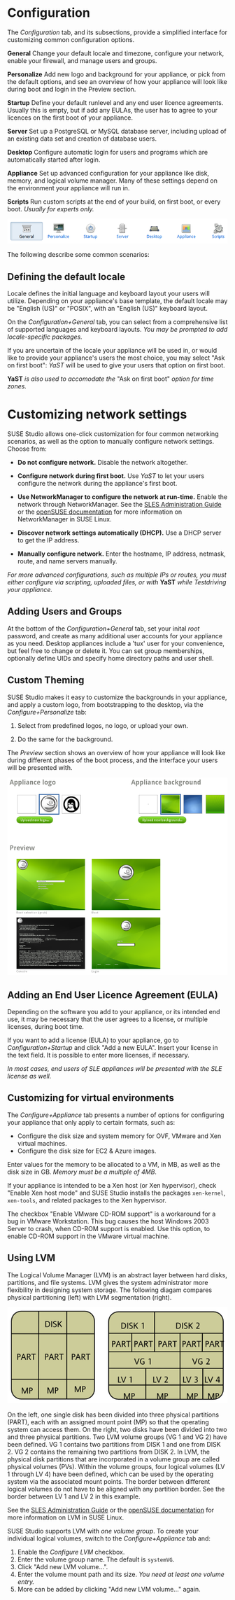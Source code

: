 # Configuration

The *Configuration* tab, and its subsections, provide a simplified interface for customizing common configuration options.

**General**
Change your default locale and timezone, configure your network, enable your firewall, and manage users and groups.

**Personalize**
Add new logo and background for your appliance, or pick from the default options, and see an overview of how your appliance will look like during boot and login in the Preview section.

**Startup**
Define your default runlevel and any end user licence agreements. Usually this is empty, but if add any EULAs, the user has to agree to your licences on the first boot of your appliance.

**Server**
Set up a PostgreSQL or MySQL database server, including upload of an existing data set and creation of database users.

**Desktop**
Configure automatic login for users and programs which are automatically started after login.

**Appliance**
Set up advanced configuration for your appliance like disk, memory, and logical volume manager. Many of these settings depend on the environment your appliance will run in.

**Scripts**
Run custom scripts at the end of your build, on first boot, or every boot. *Usually for experts only.*

![Configuration subtabs](studio-configuration-subtabs.png)

The following describe some common scenarios:

## Defining the default locale

Locale defines the initial language and keyboard layout your users will utilize. Depending on your appliance's base template, the default locale may be "English (US)" or "POSIX", with an "English (US)" keyboard layout.

On the *Configuration+General* tab, you can select from a comprehensive list of supported languages and keyboard layouts. *You may be prompted to add locale-specific packages.*

If you are uncertain of the locale your appliance will be used in, or would like to provide your appliance's users the most choice, you may select "Ask on first boot": *YaST* will be used to give your users that option on first boot.

**YaST** *is also used to accomodate the* "Ask on first boot" *option for time zones.*

# Customizing network settings

SUSE Studio allows one-click customization for four common networking scenarios, as well as the option to manually configure network settings. Choose from:

* **Do not configure network.** Disable the network altogether.

* **Configure network during first boot.** Use *YaST* to let your users configure the network during the appliance's first boot.

* **Use NetworkManager to configure the network at run-time.** Enable the network through NetworkManager. See the [SLES Administration Guide](http://www.suse.com/documentation/sles11/book_sle_admin/?page=/documentation/sles11/book_sle_admin/data/sec_basicnet_nm.html) or the [openSUSE documentation](http://doc.opensuse.org/documentation/html/openSUSE/opensuse-reference/cha.nm.html) for more information on NetworkManager in SUSE Linux.

* **Discover network settings automatically (DHCP).** Use a DHCP server to get the IP address.

* **Manually configure network.** Enter the hostname, IP address, netmask, route, and name servers manually.

*For more advanced configurations, such as multiple IPs or routes, you must either configure via scripting, uploaded files, or with* **YaST** *while Testdriving your appliance.*

## Adding Users and Groups

At the bottom of the *Configuration+General* tab, set your inital *root* password, and create as many additional user accounts for your appliance as you need. Desktop appliances include a 'tux' user for your convenience, but feel free to change or delete it. You can set group memberships, optionally define UIDs and specify home directory paths and user shell.

## Custom Theming

SUSE Studio makes it easy to customize the backgrounds in your appliance, and apply a custom logo, from bootstrapping to the desktop, via the *Configure+Personalize* tab:

1. Select from predefined logos, no logo, or upload your own.

2. Do the same for the background.

The *Preview* section shows an overview of how your appliance will look like during different phases of the boot process, and the interface your users will be presented with.

![Studio Qs Config Personalize](studio-qs-config-personalize.png)

## Adding an End User Licence Agreement (EULA)

Depending on the software you add to your appliance, or its intended end use, it may be necessary that the user agrees to a license, or multiple licenses, during boot time.

If you want to add a license (EULA) to your appliance, go to *Configuration+Startup* and click "Add a new EULA". Insert your license in the text field. It is possible to enter more licenses, if necessary.

*In most cases, end users of SLE appliances will be presented with the SLE license as well.*

## Customizing for virtual environments

The *Configure+Appliance* tab presents a number of options for configuring your appliance that only apply to certain formats, such as:

* Configure the disk size and system memory for OVF, VMware and Xen virtual machines.
* Configure the disk size for EC2 & Azure images.

Enter values for the memory to be allocated to a VM, in MB, as well as the disk size in GB. *Memory must be a multiple of 4MB*.

If your appliance is intended to be a Xen host (or Xen hypervisor), check "Enable Xen host mode" and SUSE Studio installs the packages `xen-kernel`, `xen-tools`, and related packages to the Xen hypervisor.

The checkbox "Enable VMware CD-ROM support" is a workaround for a bug in VMware Workstation. This bug causes the host Windows 2003 Server to crash, when CD-ROM support is enabled. Use this option, to enable CD-ROM support in the VMware virtual machine.

## Using LVM

The Logical Volume Manager (LVM) is an abstract layer between hard disks, partitions, and file systems. LVM gives the system administrator more flexibility in designing system storage. The following diagam compares physical partitioning (left) with LVM segmentation (right).

![Lvm](lvm.png "Physical Partitioning versus LVM")

On the left, one single disk has been divided into three physical partitions (PART), each with an assigned mount point (MP) so that the operating system can access them. On the right, two disks have been divided into two and three physical partitions. Two LVM volume groups (VG 1 and VG 2) have been defined. VG 1 contains two partitions from DISK 1 and one from DISK 2. VG 2 contains the remaining two partitions from DISK 2. In LVM, the physical disk partitions that are incorporated in a volume group are called physical volumes (PVs). Within the volume groups, four logical volumes (LV 1 through LV 4) have been defined, which can be used by the operating system via the associated mount points. The border between different logical volumes do not have to be aligned with any partition border. See the border between LV 1 and LV 2 in this example.

See the [SLES Administration Guide](http://www.suse.com/documentation/sles11/stor_admin/?page=/documentation/sles11/stor_admin/data/lvm.html) or the [openSUSE documentation](http://doc.opensuse.org/documentation/html/openSUSE/opensuse-reference/cha.advdisk.html#sec.yast2.system.lvm) for more information on LVM in SUSE Linux.

SUSE Studio supports LVM with *one volume group*. To create your individual logical volumes, switch to the *Configure+Appliance* tab and:

1. Enable the *Configure LVM* checkbox.
2. Enter the volume group name. The default is `systemVG`.
3. Click "Add new LVM volume...".
4. Enter the volume mount path and its size. *You need at least one volume entry.*
5. More can be added by clicking "Add new LVM volume..." again.
